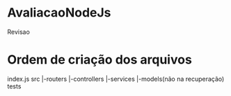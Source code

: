 # AvaliacaoNodeJs
Revisao

# Ordem de criação dos arquivos

index.js
src
|-routers
|-controllers
|-services
|-models(não na recuperação)
tests